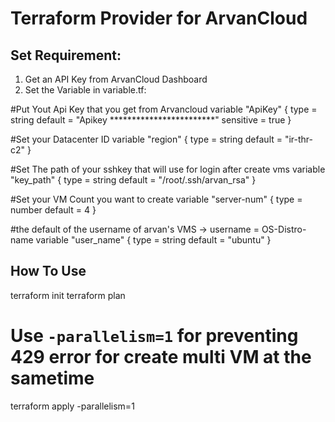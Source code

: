 # Terraform Provider for ArvanCloud

Set Requirement:
----------------

1. Get an API Key from ArvanCloud Dashboard
2. Set the Variable in variable.tf:


#Put Yout Api Key that you get from Arvancloud 
variable "ApiKey" {
  type      = string
  default   = "Apikey ************************"
  sensitive = true
}

#Set your Datacenter ID
variable "region" {
  type    = string
  default = "ir-thr-c2"
}

#Set The path of your sshkey that will use for login after create vms
variable "key_path" {
  type    = string
  default = "/root/.ssh/arvan_rsa"
}

#Set your VM Count you want to create
variable "server-num" {
  type    = number
  default = 4
}

#the default of the username of arvan's VMS -> username = OS-Distro-name
variable "user_name" {
  type    = string
  default = "ubuntu"
}


How To Use
----------

terraform init
terraform plan
# Use `-parallelism=1` for preventing 429 error for create multi VM at the sametime
terraform apply -parallelism=1